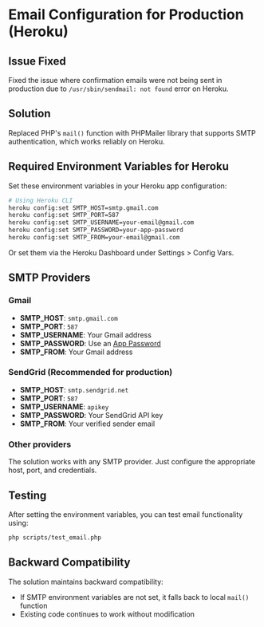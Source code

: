 # Email Configuration for Production (Heroku)

## Issue Fixed
Fixed the issue where confirmation emails were not being sent in production due to `/usr/sbin/sendmail: not found` error on Heroku.

## Solution
Replaced PHP's `mail()` function with PHPMailer library that supports SMTP authentication, which works reliably on Heroku.

## Required Environment Variables for Heroku

Set these environment variables in your Heroku app configuration:

```bash
# Using Heroku CLI
heroku config:set SMTP_HOST=smtp.gmail.com
heroku config:set SMTP_PORT=587
heroku config:set SMTP_USERNAME=your-email@gmail.com
heroku config:set SMTP_PASSWORD=your-app-password
heroku config:set SMTP_FROM=your-email@gmail.com
```

Or set them via the Heroku Dashboard under Settings > Config Vars.

## SMTP Providers

### Gmail
- **SMTP_HOST**: `smtp.gmail.com`
- **SMTP_PORT**: `587`
- **SMTP_USERNAME**: Your Gmail address
- **SMTP_PASSWORD**: Use an [App Password](https://support.google.com/accounts/answer/185833)
- **SMTP_FROM**: Your Gmail address

### SendGrid (Recommended for production)
- **SMTP_HOST**: `smtp.sendgrid.net`
- **SMTP_PORT**: `587`
- **SMTP_USERNAME**: `apikey`
- **SMTP_PASSWORD**: Your SendGrid API key
- **SMTP_FROM**: Your verified sender email

### Other providers
The solution works with any SMTP provider. Just configure the appropriate host, port, and credentials.

## Testing

After setting the environment variables, you can test email functionality using:

```bash
php scripts/test_email.php
```

## Backward Compatibility

The solution maintains backward compatibility:
- If SMTP environment variables are not set, it falls back to local `mail()` function
- Existing code continues to work without modification